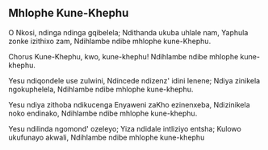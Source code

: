 ## Mhlophe Kune-Khephu

O Nkosi, ndinga ndinga gqibelela;
Ndithanda ukuba uhlale nam,
Yaphula zonke izithixo zam,
Ndihlambe ndibe mhlophe kune-Khephu.

Chorus
Kune-Khephu, kwo, kune-khephu!
Ndihlambe ndibe mhlophe kune-khephu.

Yesu ndiqondele use zulwini,
Ndincede ndizenz' idini lenene;
Ndiya zinikela ngokuphelela,
Ndihlambe ndibe mhlophe kune-khephu.

Yesu ndiya zithoba ndikucenga
Enyaweni zaKho ezinenxeba,
Ndizinikela noko endinako,
Ndihlambe ndibe mhlophe kune-khephu.

Yesu ndilinda ngomond' ozeleyo;
Yiza ndidale intliziyo entsha;
Kulowo ukufunayo akwali,
Ndihlambe ndibe mhlophe kune-khephu

